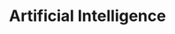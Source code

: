 ---
templateKey: 'artificial-intelligence'
path: /operations/artificial-intelligence
title: Artificial Intelligence
image: /img/operations/artificial-intelligence_hero-image@2x.jpg 
mainpitch:
  title: COMBINING PIONEERING TECHNOLOGY & SCIENCE WITH THE POWER OF NATURE
  image: /img/operations/ai_cell_image@2x.jpg
  description: >
    Apollon’s team of experts use laboratory machine learning (AI) to identify compounds that can be used on various illness under medical supervision to create range of products that are backed by clinical data


    The AI analyses plant genetics and phenotypes to determine the best combination of cannabinoids, terpenes and flavonoids to target and optimise treatment of diseases
  footnote: Apollon’s trade marked tailored treatments are backed by extensive clinical trails and comprehensive patient data ensuring consistency efficacy and reliability for patients



---